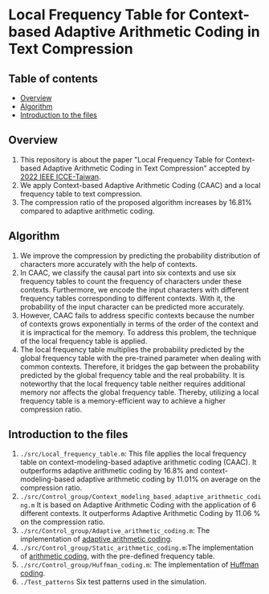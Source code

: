 # Local Frequency Table for Context-based Adaptive Arithmetic Coding in Text Compression

## Table of contents

<!--ts-->
   * [Overview](#overview)
   * [Algorithm](#algorithm)
   * [Introduction to the files](#introduction-to-the-files)
<!--te-->

## Overview

   1. This repository is about the paper "Local Frequency Table for Context-based Adaptive Arithmetic
Coding in Text Compression" accepted by [2022 IEEE ICCE-Taiwan](http://www.icce-tw.org/).
   2. We apply Context-based Adaptive Arithmetic Coding (CAAC) and a local frequency table to text compression.
   3. The compression ratio of the proposed algorithm increases by 16.81% compared to adaptive arithmetic coding.

## Algorithm

   1. We improve the compression by predicting the probability distribution of characters more accurately with the help of contexts.
   2. In CAAC, we classify the causal part into six contexts and use six frequency tables to count the frequency of characters under these contexts. Furthermore, we encode the input characters with different frequency tables corresponding to different contexts. With it, the probability of the input character can be predicted more accurately.
   3. However, CAAC fails to address specific contexts because the number of contexts grows exponentially in terms of the order of the context and it is impractical for the memory. To address this problem, the technique of the local frequency table is applied.
   4. The local frequency table multiplies the probability predicted by the global frequency table with the pre-trained parameter when dealing with common contexts. Therefore, it bridges the gap between the probability predicted by the global frequency table and the real probability. It is noteworthy that the local frequency table neither requires additional memory nor affects the global frequency table. Thereby, utilizing a local frequency table is a memory-efficient way to achieve a higher compression ratio.

## Introduction to the files
  1. `./src/Local_frequency_table.m`: This file applies the local frequency table on context-modeling-based adaptive arithmetic coding (CAAC). It outperforms adaptive arithmetic coding by 16.8% and context-modeling-based adaptive arithmetic coding by 11.01% on average on the compression ratio.
  2. `./src/Control_group/Context_modeling_based_adaptive_arithmetic_coding.m` It is based on Adaptive Arithmetic Coding with the application of 6 different contexts. It outperforms Adaptive Arithmetic Coding by 11.06 % on the compression ratio.
  3. `./src/Control_group/Adaptive_arithmetic_coding.m`: The implementation of [adaptive arithmetic coding](https://en.wikipedia.org/wiki/Arithmetic_coding#Adaptive_arithmetic_coding).
  4. `./src/Control_group/Static_arithmetic_coding.m`:The implementation of [arithmetic coding](https://en.wikipedia.org/wiki/Arithmetic_coding), with the pre-defined frequency table.
  5. `./src/Control_group/Huffman_coding.m`: The implementation of [Huffman coding](https://en.wikipedia.org/wiki/Huffman_coding).
  6. `./Test_patterns` Six test patterns used in the simulation.
